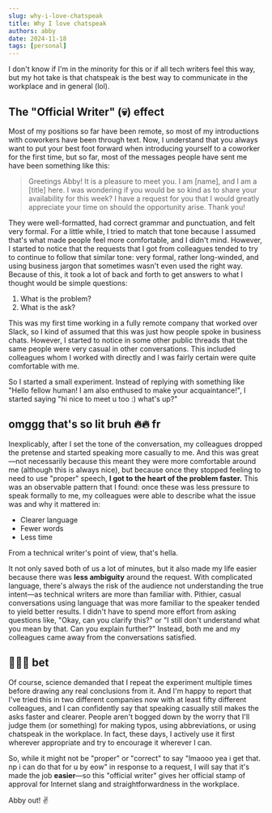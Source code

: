 ```yaml
---
slug: why-i-love-chatspeak
title: Why I love chatspeak
authors: abby
date: 2024-11-18
tags: [personal]
---
```


I don't know if I'm in the minority for this or if all tech writers feel this way, but my hot take is that chatspeak is the best way to communicate in the workplace and in general (lol).

<!-- truncate -->

## The "Official Writer" (💀) effect 

Most of my positions so far have been remote, so most of my introductions with coworkers have been through text. Now, I understand that you always want to put your best foot forward when introducing yourself to a coworker for the first time, but so far, most of the messages people have sent me have been something like this: 

> Greetings Abby! It is a pleasure to meet you. I am [name], and I am a [title] here. I was wondering if you would be so kind as to share your availability for this week? I have a request for you that I would greatly appreciate your time on should the opportunity arise. Thank you!

They were well-formatted, had correct grammar and punctuation, and felt very formal. For a little while, I tried to match that tone because I assumed that's what made people feel more comfortable, and I didn't mind. However, I started to notice that the requests that I got from colleagues tended to try to continue to follow that similar tone: very formal, rather long-winded, and using business jargon that sometimes wasn't even used the right way. Because of this, it took a lot of back and forth to get answers to what I thought would be simple questions:

1. What is the problem?
2. What is the ask?

This was my first time working in a fully remote company that worked over Slack, so I kind of assumed that this was just how people spoke in business chats. However, I started to notice in some other public threads that the same people were very casual in other conversations. This included colleagues whom I worked with directly and I was fairly certain were quite comfortable with me. 

So I started a small experiment. Instead of replying with something like "Hello fellow human! I am also enthused to make your acquaintance!", I started saying "hi nice to meet u too :) what's up?" 

## omggg that's so lit bruh 🔥🔥 fr

Inexplicably, after I set the tone of the conversation, my colleagues dropped the pretense and started speaking more casually to me. And this was great&mdash;not necessarily because this meant they were more comfortable around me (although this is always nice), but because once they stopped feeling to need to use "proper" speech, **I got to the heart of the problem faster.** This was an observable pattern that I found: once these was less pressure to speak formally to me, my colleagues were able to describe what the issue was and why it mattered in:

* Clearer language
* Fewer words
* Less time

From a technical writer's point of view, that's hella. 

It not only saved both of us a lot of minutes, but it also made my life easier because there was **less ambiguity** around the request. With complicated language, there's always the risk of the audience not understanding the true intent&mdash;as technical writers are more than familiar with. Pithier, casual conversations using language that was more familiar to the speaker tended to yield better results. I didn't have to spend more effort from asking questions like, "Okay, can you clarify this?" or "I still don't understand what you mean by that. Can you explain further?" Instead, both me and my colleagues came away from the conversations satisfied.

## 💯💯💯 bet

Of course, science demanded that I repeat the experiment multiple times before drawing any real conclusions from it. And I'm happy to report that I've tried this in two different companies now with at least fifty different colleagues, and I can confidently say that speaking casually still makes the asks faster and clearer. People aren't bogged down by the worry that I'll judge them (or something) for making typos, using abbreviations, or using chatspeak in the workplace. In fact, these days, I actively use it first wherever appropriate and try to encourage it wherever I can.

So, while it might not be "proper" or "correct" to say "lmaooo yea i get that. np i can do that for u by eow" in response to a request, I will say that it's made the job **easier**&mdash;so this "official writer" gives her official stamp of approval for Internet slang and straightforwardness in the workplace.

Abby out! ✌️